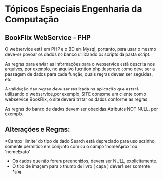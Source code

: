 Tópicos Especiais Engenharia da Computação
===========


BookFlix WebService - PHP
------------------------
 O webservice está em PHP e o BD em Mysql, portanto, para usar o mesmo deve-se povoar os dados no banco
 utilizando os scripts da pasta script.
 
 As regras para enviar as informações para o webservice está descrita nos arquivos, por exemplo,
 no arquivo fucntion.php descreve como deve ser a passagem de dados para cada função, quais regras devem 
 ser seguidas, etc.
 
 A validação das regras deve ser realizada na aplicação que estará utilizando o webservice,por exemplo,
 SITE consome um cliente com o webservice BookFlix, o site deverá tratar os dados conforme as regras.
 
 As regras do banco de dados devem ser obecidas.Atributos NOT NULL, por exemplo.
 
 Alterações e Regras:
 -----------------
 *Campo 'limite' do tipo de dado Search está depreciado para uso sozinho, somente permitido 
  em conjunto com ou o campo 'nomeAprox' ou 'nomeExato'
 * Os dados que não forem preenchidos, devem ser NULL, explicitamente.
 * O tipo de imagem para o thumb do livro ( capa ) deverá ser somente *.jpg